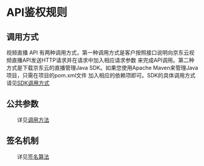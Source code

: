 #    API鉴权规则

##   调用方式

视频直播 API 有两种调用方式，第一种调用方式是客户按照接口说明向京东云视频直播API发送HTTP请求并在请求中加入相应请求参数
来完成API调用。第二种方式是下载京东云的直播管理Java SDK。如果您使用Apache Maven来管理Java项目，只需在项目的pom.xml文件
加入相应的依赖项即可。SDK的具体调用方式请见[SDK调用方式](https://docs.jdcloud.com/cn/live-video/api/sdk-java?content=API)

##   公共参数
   
&emsp;&emsp;详见[调用方法](https://docs.jdcloud.com/cn/common-declaration/api/call-methods)
      
##   签名机制

&emsp;&emsp;详见[签名算法](https://docs.jdcloud.com/cn/common-declaration/api/authorization-rules)      
